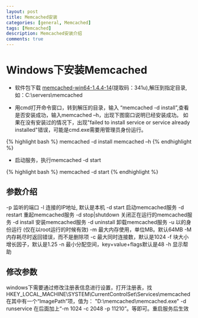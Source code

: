 ```yaml
---
layout: post
title: Memcached安装
categories: [general, Memcached]
tags: [Memcached]
description: Memcached安装介绍
comments: true
---
```


# Windows下安装Memcached

* 软件包下载 [memcached-win64-1.4.4-14](http://pan.baidu.com/s/1kTm3HT9)(提取码：341u),解压到指定目录,如：C:\servers\memcached

* 用cmd打开命令窗口，转到解压的目录，输入 “memcached -d install”,查看是否安装成功，输入memcached –h，出现下图窗口说明已经安装成功。
  如果在没有安装过的情况下，出现"failed to install service or service already installed"错误，可能是cmd.exe需要用管理员身份运行。

{% highlight bash %}
memcached -d install
memcached –h
{% endhighlight %}

* 启动服务，执行memcached -d start

{% highlight bash %}
memcached -d start
{% endhighlight %}

## 参数介绍

-p 监听的端口 
-l 连接的IP地址, 默认是本机 
-d start 启动memcached服务 
-d restart 重起memcached服务 
-d stop|shutdown 关闭正在运行的memcached服务 
-d install 安装memcached服务 
-d uninstall 卸载memcached服务 
-u 以的身份运行 (仅在以root运行的时候有效) 
-m 最大内存使用，单位MB。默认64MB 
-M 内存耗尽时返回错误，而不是删除项 
-c 最大同时连接数，默认是1024 
-f 块大小增长因子，默认是1.25 
-n 最小分配空间，key+value+flags默认是48 
-h 显示帮助

## 修改参数

windows下需要通过修改注册表信息进行设置，打开注册表，找HKEY_LOCAL_MACHINE\SYSTEM\CurrentControlSet\Services\memcached在其中有一个“ImagePath”项，值为： "D:\memcached\memcached.exe" -d runservice 在后面加上“-m 1024 -c 2048 -p 11210”。等即可。重启服务后生效